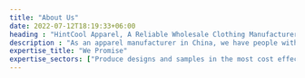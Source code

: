 ```yaml
---
title: "About Us"
date: 2022-07-12T18:19:33+06:00
heading : "HintCool Apparel, A Reliable Wholesale Clothing Manufacturer"
description : "As an apparel manufacturer in China, we have people with great experience in the fashion industry who are committed to helping our clients get great fashion apparel with ease."
expertise_title: "We Promise"
expertise_sectors: ["Produce designs and samples in the most cost effective manner", "Support growing brands and emerging designers", "Make high quality garment production more accessible"]
---
```


